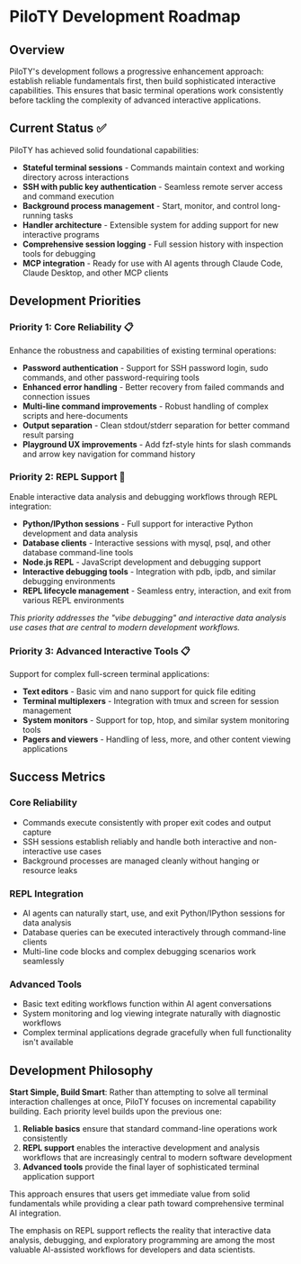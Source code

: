 # PiloTY Development Roadmap

## Overview

PiloTY's development follows a progressive enhancement approach: establish reliable fundamentals first, then build sophisticated interactive capabilities. This ensures that basic terminal operations work consistently before tackling the complexity of advanced interactive applications.

## Current Status ✅

PiloTY has achieved solid foundational capabilities:

- **Stateful terminal sessions** - Commands maintain context and working directory across interactions
- **SSH with public key authentication** - Seamless remote server access and command execution
- **Background process management** - Start, monitor, and control long-running tasks
- **Handler architecture** - Extensible system for adding support for new interactive programs
- **Comprehensive session logging** - Full session history with inspection tools for debugging
- **MCP integration** - Ready for use with AI agents through Claude Code, Claude Desktop, and other MCP clients

## Development Priorities

### Priority 1: Core Reliability 📋

Enhance the robustness and capabilities of existing terminal operations:

- **Password authentication** - Support for SSH password login, sudo commands, and other password-requiring tools
- **Enhanced error handling** - Better recovery from failed commands and connection issues
- **Multi-line command improvements** - Robust handling of complex scripts and here-documents
- **Output separation** - Clean stdout/stderr separation for better command result parsing
- **Playground UX improvements** - Add fzf-style hints for slash commands and arrow key navigation for command history

### Priority 2: REPL Support 🎯

Enable interactive data analysis and debugging workflows through REPL integration:

- **Python/IPython sessions** - Full support for interactive Python development and data analysis
- **Database clients** - Interactive sessions with mysql, psql, and other database command-line tools
- **Node.js REPL** - JavaScript development and debugging support
- **Interactive debugging tools** - Integration with pdb, ipdb, and similar debugging environments
- **REPL lifecycle management** - Seamless entry, interaction, and exit from various REPL environments

*This priority addresses the "vibe debugging" and interactive data analysis use cases that are central to modern development workflows.*

### Priority 3: Advanced Interactive Tools 📋

Support for complex full-screen terminal applications:

- **Text editors** - Basic vim and nano support for quick file editing
- **Terminal multiplexers** - Integration with tmux and screen for session management
- **System monitors** - Support for top, htop, and similar system monitoring tools
- **Pagers and viewers** - Handling of less, more, and other content viewing applications

## Success Metrics

### Core Reliability
- Commands execute consistently with proper exit codes and output capture
- SSH sessions establish reliably and handle both interactive and non-interactive use cases
- Background processes are managed cleanly without hanging or resource leaks

### REPL Integration  
- AI agents can naturally start, use, and exit Python/IPython sessions for data analysis
- Database queries can be executed interactively through command-line clients
- Multi-line code blocks and complex debugging scenarios work seamlessly

### Advanced Tools
- Basic text editing workflows function within AI agent conversations
- System monitoring and log viewing integrate naturally with diagnostic workflows
- Complex terminal applications degrade gracefully when full functionality isn't available

## Development Philosophy

**Start Simple, Build Smart**: Rather than attempting to solve all terminal interaction challenges at once, PiloTY focuses on incremental capability building. Each priority level builds upon the previous one:

1. **Reliable basics** ensure that standard command-line operations work consistently
2. **REPL support** enables the interactive development and analysis workflows that are increasingly central to modern software development
3. **Advanced tools** provide the final layer of sophisticated terminal application support

This approach ensures that users get immediate value from solid fundamentals while providing a clear path toward comprehensive terminal AI integration.

The emphasis on REPL support reflects the reality that interactive data analysis, debugging, and exploratory programming are among the most valuable AI-assisted workflows for developers and data scientists.